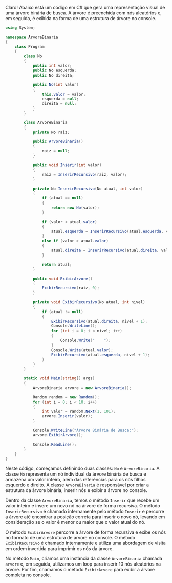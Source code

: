 Claro! Abaixo está um código em C# que gera uma representação visual de uma árvore binária de busca. A árvore é preenchida com nós aleatórios e, em seguida, é exibida na forma de uma estrutura de árvore no console.

```csharp
using System;

namespace ArvoreBinaria
{
    class Program
    {
        class No
        {
            public int valor;
            public No esquerda;
            public No direita;

            public No(int valor)
            {
                this.valor = valor;
                esquerda = null;
                direita = null;
            }
        }

        class ArvoreBinaria
        {
            private No raiz;

            public ArvoreBinaria()
            {
                raiz = null;
            }

            public void Inserir(int valor)
            {
                raiz = InserirRecursivo(raiz, valor);
            }

            private No InserirRecursivo(No atual, int valor)
            {
                if (atual == null)
                {
                    return new No(valor);
                }

                if (valor < atual.valor)
                {
                    atual.esquerda = InserirRecursivo(atual.esquerda, valor);
                }
                else if (valor > atual.valor)
                {
                    atual.direita = InserirRecursivo(atual.direita, valor);
                }

                return atual;
            }

            public void ExibirArvore()
            {
                ExibirRecursivo(raiz, 0);
            }

            private void ExibirRecursivo(No atual, int nivel)
            {
                if (atual != null)
                {
                    ExibirRecursivo(atual.direita, nivel + 1);
                    Console.WriteLine();
                    for (int i = 0; i < nivel; i++)
                    {
                        Console.Write("    ");
                    }
                    Console.Write(atual.valor);
                    ExibirRecursivo(atual.esquerda, nivel + 1);
                }
            }
        }

        static void Main(string[] args)
        {
            ArvoreBinaria arvore = new ArvoreBinaria();

            Random random = new Random();
            for (int i = 0; i < 10; i++)
            {
                int valor = random.Next(1, 101);
                arvore.Inserir(valor);
            }

            Console.WriteLine("Árvore Binária de Busca:");
            arvore.ExibirArvore();

            Console.ReadLine();
        }
    }
}
```

Neste código, começamos definindo duas classes: `No` e `ArvoreBinaria`. A classe `No` representa um nó individual da árvore binária de busca e armazena um valor inteiro, além das referências para os nós filhos esquerdo e direito. A classe `ArvoreBinaria` é responsável por criar a estrutura da árvore binária, inserir nós e exibir a árvore no console.

Dentro da classe `ArvoreBinaria`, temos o método `Inserir` que recebe um valor inteiro e insere um novo nó na árvore de forma recursiva. O método `InserirRecursivo` é chamado internamente pelo método `Inserir` e percorre a árvore até encontrar a posição correta para inserir o novo nó, levando em consideração se o valor é menor ou maior que o valor atual do nó.

O método `ExibirArvore` percorre a árvore de forma recursiva e exibe os nós no formato de uma estrutura de árvore no console. O método `ExibirRecursivo` é chamado internamente e utiliza uma abordagem de visita em ordem invertida para imprimir os nós da árvore.

No método `Main`, criamos uma instância da classe `ArvoreBinaria` chamada `arvore` e, em seguida, utilizamos um loop para inserir 10 nós aleatórios na árvore. Por fim, chamamos o método `ExibirArvore` para exibir a árvore completa no console.